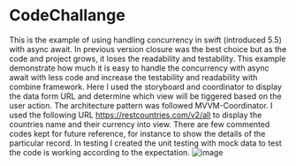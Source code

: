 # CodeChallange
This is the example of using handling concurrency in swift (introduced 5.5) with async await. In previous version closure was the best choice but as the code and project grows, it loses the readability and testability.  This example demonstrate how much it is easy to handle the concurrency with async await with less code and increase the testability and readability with combine framework. Here I used the storyboard and coordinator to display the data form URL and determine which view will be tiggered based on the user action. The architecture pattern was followed MVVM-Coordinator. I used the following URL https://restcountries.com/v2/all to display the countries name and their currency into view. There are few commented codes kept for future reference, for instance to show the details of the particular record. In testing I created the unit testing with mock data to test the code is working according to the expectation. ![image](https://user-images.githubusercontent.com/100123501/182170512-c7a9d678-9a41-455a-bcb4-813f2611471e.png)
